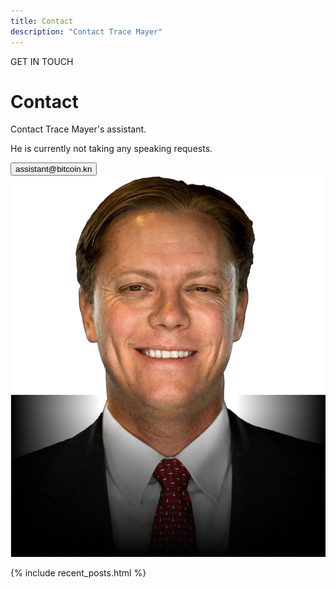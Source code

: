 ```yaml
---
title: Contact
description: "Contact Trace Mayer"
---
```


<!-- Main Section -->
<div class="container">
	<div class="row w-100">
		<div class="col-md-8  text-start pb-md-5 px-md-5">
			<p class="main-p1 ps-3">GET IN TOUCH</p>
			<h1 class="fw-bold display-4 main-h1 pb-3 pb-md-4 px-2">Contact</h1>
			<p class="px-2">Contact Trace Mayer's assistant. </p>
			<p class="px-2 pb-md-3 pb-5">He is currently not taking any speaking requests.</p>
			<button type="submit" class="btn2">assistant@bitcoin.kn</button>
			<div class="social-icons pt-5 px-2">
					<a href="#"><i class="fab fa-twitter px-0"></i></a>
					<a href="#"><i class="fab fa-facebook px-0"></i></a>
					<a href="#"><i class="fab fa-instagram px-0"></i></a>
					<a href="#"><i class="fab fa-linkedin px-0"></i></a>
			</div>
			</div>
			<div class="col-md-4 order-1 order-md-2">
					<img src="/assets/images/story/story-img1.png" class="img-fluid">
			</div>
		</div>
</div>

<!-- Recent Posts Section -->
{% include recent_posts.html %}
